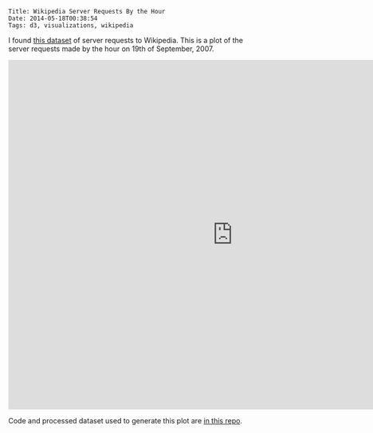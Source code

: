    Title: Wikipedia Server Requests By the Hour
    Date: 2014-05-18T00:38:54
    Tags: d3, visualizations, wikipedia

I found [this dataset](http://www.wikibench.eu/?page_id=60) of server requests to Wikipedia. This is a plot
of the server requests made by the hour on 19th of September, 2007.

<iframe frameborder="0" height="700" width="900" scrolling="no"
src="http://shriphani.com/visualizations/wikipedia_trace/">
</iframe>

Code and processed dataset used to generate this plot are [in this repo](https://github.com/shriphani/visualizations/tree/master/wikipedia_trace).
